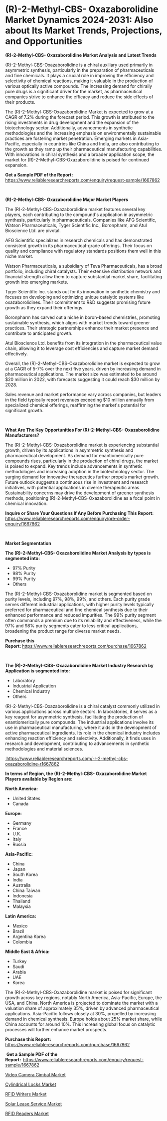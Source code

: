 <p><h1>(R)-2-Methyl-CBS- Oxazaborolidine Market Dynamics 2024-2031: Also about Its Market Trends, Projections, and Opportunities</h1></p><p><strong>(R)-2-Methyl-CBS- Oxazaborolidine Market Analysis and Latest Trends</strong></p>
<p><p>(R)-2-Methyl-CBS-Oxazaborolidine is a chiral auxiliary used primarily in asymmetric synthesis, particularly in the preparation of pharmaceuticals and fine chemicals. It plays a crucial role in improving the efficiency and selectivity of chemical reactions, making it valuable in the production of various optically active compounds. The increasing demand for chirally pure drugs is a significant driver for the market, as pharmaceutical companies strive to enhance the efficacy and reduce the side effects of their products.</p><p>The (R)-2-Methyl-CBS-Oxazaborolidine Market is expected to grow at a CAGR of 7.2% during the forecast period. This growth is attributed to the rising investments in drug development and the expansion of the biotechnology sector. Additionally, advancements in synthetic methodologies and the increasing emphasis on environmentally sustainable practices are fostering market penetration. Emerging markets in Asia-Pacific, especially in countries like China and India, are also contributing to the growth as they ramp up their pharmaceutical manufacturing capabilities. With innovations in chiral synthesis and a broader application scope, the market for (R)-2-Methyl-CBS-Oxazaborolidine is poised for continued expansion.</p></p>
<p><strong>Get a Sample PDF of the Report:&nbsp;</strong> <a href="https://www.reliableresearchreports.com/enquiry/request-sample/1667862?utm_campaign=3&utm_medium=2&utm_source=Github&utm_content=ia&utm_term=29092024&utm_id=r-2-methyl-cbs-oxazaborolidine">https://www.reliableresearchreports.com/enquiry/request-sample/1667862</a></p>
<p>&nbsp;</p>
<p><strong>(R)-2-Methyl-CBS- Oxazaborolidine Major Market Players</strong></p>
<p><p>The (R)-2-Methyl-CBS-Oxazaborolidine market features several key players, each contributing to the compound's application in asymmetric synthesis, particularly in pharmaceuticals. Companies like AFG Scientific, Watson Pharmaceuticals, Tyger Scientific Inc., Boronpharm, and Atul Bioscience Ltd. are pivotal.</p><p>AFG Scientific specializes in research chemicals and has demonstrated consistent growth in its pharmaceutical-grade offerings. Their focus on quality and compliance with regulatory standards positions them well in this niche market.</p><p>Watson Pharmaceuticals, a subsidiary of Teva Pharmaceuticals, has a broad portfolio, including chiral catalysts. Their extensive distribution network and financial strength allow them to capture substantial market share, facilitating growth into emerging markets.</p><p>Tyger Scientific Inc. stands out for its innovation in synthetic chemistry and focuses on developing and optimizing unique catalytic systems like oxazaborolidines. Their commitment to R&D suggests promising future growth as they expand their offerings.</p><p>Boronpharm has carved out a niche in boron-based chemistries, promoting sustainable synthesis, which aligns with market trends toward greener practices. Their strategic partnerships enhance their market presence and contribute to anticipated growth.</p><p>Atul Bioscience Ltd. benefits from its integration in the pharmaceutical value chain, allowing it to leverage cost efficiencies and capture market demand effectively.</p><p>Overall, the (R)-2-Methyl-CBS-Oxazaborolidine market is expected to grow at a CAGR of 5-7% over the next five years, driven by increasing demand in pharmaceutical applications. The market size was estimated to be around $20 million in 2022, with forecasts suggesting it could reach $30 million by 2028. </p><p>Sales revenue and market performance vary across companies, but leaders in the field typically report revenues exceeding $10 million annually from specialized chemical offerings, reaffirming the market's potential for significant growth.</p></p>
<p>&nbsp;</p>
<p><strong>What Are The Key Opportunities For (R)-2-Methyl-CBS- Oxazaborolidine Manufacturers?</strong></p>
<p><p>The (R)-2-Methyl-CBS-Oxazaborolidine market is experiencing substantial growth, driven by its applications in asymmetric synthesis and pharmaceutical development. As demand for enantiomerically pure compounds rises, particularly in the production of chiral drugs, the market is poised to expand. Key trends include advancements in synthetic methodologies and increasing adoption in the biotechnology sector. The surging demand for innovative therapeutics further propels market growth. Future outlook suggests a continuous rise in investment and research initiatives, with potential applications in diverse therapeutic areas. Sustainability concerns may drive the development of greener synthesis methods, positioning (R)-2-Methyl-CBS-Oxazaborolidine as a focal point in chemical innovation.</p></p>
<p><strong>Inquire or Share Your Questions If Any Before Purchasing This Report:</strong> <a href="https://www.reliableresearchreports.com/enquiry/pre-order-enquiry/1667862?utm_campaign=3&utm_medium=2&utm_source=Github&utm_content=ia&utm_term=29092024&utm_id=r-2-methyl-cbs-oxazaborolidine">https://www.reliableresearchreports.com/enquiry/pre-order-enquiry/1667862</a></p>
<p>&nbsp;</p>
<p><strong>Market Segmentation</strong></p>
<p><strong>The (R)-2-Methyl-CBS- Oxazaborolidine Market Analysis by types is segmented into:</strong></p>
<p><ul><li>97% Purity</li><li>98% Purity</li><li>99% Purity</li><li>Others</li></ul></p>
<p><p>The (R)-2-Methyl-CBS-Oxazaborolidine market is segmented based on purity levels, including 97%, 98%, 99%, and others. Each purity grade serves different industrial applications, with higher purity levels typically preferred for pharmaceutical and fine chemical synthesis due to their enhanced performance and reduced impurities. The 99% purity segment often commands a premium due to its reliability and effectiveness, while the 97% and 98% purity segments cater to less critical applications, broadening the product range for diverse market needs.</p></p>
<p><strong>Purchase this Report:&nbsp;</strong><a href="https://www.reliableresearchreports.com/purchase/1667862?utm_campaign=3&utm_medium=2&utm_source=Github&utm_content=ia&utm_term=29092024&utm_id=r-2-methyl-cbs-oxazaborolidine">https://www.reliableresearchreports.com/purchase/1667862</a></p>
<p>&nbsp;</p>
<p><strong>The (R)-2-Methyl-CBS- Oxazaborolidine Market Industry Research by Application is segmented into:</strong></p>
<p><ul><li>Laboratory</li><li>Industrial Application</li><li>Chemical Industry</li><li>Others</li></ul></p>
<p><p>(R)-2-Methyl-CBS-Oxazaborolidine is a chiral catalyst commonly utilized in various applications across multiple sectors. In laboratories, it serves as a key reagent for asymmetric synthesis, facilitating the production of enantiomerically pure compounds. The industrial applications involve its use in pharmaceutical manufacturing, where it aids in the development of active pharmaceutical ingredients. Its role in the chemical industry includes enhancing reaction efficiency and selectivity. Additionally, it finds uses in research and development, contributing to advancements in synthetic methodologies and material sciences.</p></p>
<p><a href="https://www.reliableresearchreports.com/-r-2-methyl-cbs-oxazaborolidine-r1667862?utm_campaign=3&utm_medium=2&utm_source=Github&utm_content=ia&utm_term=29092024&utm_id=r-2-methyl-cbs-oxazaborolidine">&nbsp;https://www.reliableresearchreports.com/-r-2-methyl-cbs-oxazaborolidine-r1667862</a></p>
<p><strong>In terms of Region, the (R)-2-Methyl-CBS- Oxazaborolidine Market Players available by Region are:</strong></p>
<p>
    <p> <strong> North America: </strong>
        <ul>
            <li>United States</li>
            <li>Canada</li>
        </ul>
        </p> 
    <p> <strong> Europe: </strong>
        <ul>
            <li>Germany</li>
            <li>France</li>
            <li>U.K.</li>
            <li>Italy</li>
            <li>Russia</li>
        </ul>
        </p> 
    <p> <strong> Asia-Pacific: </strong>
        <ul>
            <li>China</li>
            <li>Japan</li>
            <li>South Korea</li>
            <li>India</li>
            <li>Australia</li>
            <li>China Taiwan</li>
            <li>Indonesia</li>
            <li>Thailand</li>
            <li>Malaysia</li>
        </ul>
        </p> 
    <p> <strong> Latin America: </strong>
        <ul>
            <li>Mexico</li>
            <li>Brazil</li>
            <li>Argentina Korea</li>
            <li>Colombia</li>
        </ul>
        </p> 
    <p> <strong> Middle East & Africa: </strong>
        <ul>
            <li>Turkey</li>
            <li>Saudi</li>
            <li>Arabia</li>
            <li>UAE</li>
            <li>Korea</li>
        </ul>
    </p>
    </p>
<p><p>The (R)-2-Methyl-CBS-Oxazaborolidine market is poised for significant growth across key regions, notably North America, Asia-Pacific, Europe, the USA, and China. North America is projected to dominate the market with a valuation share of approximately 35%, driven by advanced pharmaceutical applications. Asia-Pacific follows closely at 30%, propelled by increasing demand in chemical synthesis. Europe holds about 25% market share, while China accounts for around 10%. This increasing global focus on catalytic processes will further enhance market prospects.</p></p>
<p><strong>Purchase this Report: </strong><a href="https://www.reliableresearchreports.com/purchase/1667862?utm_campaign=3&utm_medium=2&utm_source=Github&utm_content=ia&utm_term=29092024&utm_id=r-2-methyl-cbs-oxazaborolidine">https://www.reliableresearchreports.com/purchase/1667862</a></p>
<p>&nbsp;<strong>Get a Sample PDF of the Report:&nbsp;&nbsp;</strong><a href="https://www.reliableresearchreports.com/enquiry/request-sample/1667862?utm_campaign=3&utm_medium=2&utm_source=Github&utm_content=ia&utm_term=29092024&utm_id=r-2-methyl-cbs-oxazaborolidine">https://www.reliableresearchreports.com/enquiry/request-sample/1667862</a></p>
<p><strong></strong></p>
<p><p><a href="https://www.linkedin.com/pulse/video-camera-gimbal-market-industry-trends-forecast-period-bgi8c?utm_campaign=3&utm_medium=2&utm_source=Github&utm_content=ia&utm_term=29092024&utm_id=r-2-methyl-cbs-oxazaborolidine">Video Camera Gimbal Market</a></p><p><a href="https://www.linkedin.com/pulse/global-cylindrical-locks-market-product-type-application-vs2nf?utm_campaign=3&utm_medium=2&utm_source=Github&utm_content=ia&utm_term=29092024&utm_id=r-2-methyl-cbs-oxazaborolidine">Cylindrical Locks Market</a></p><p><a href="https://issuu.com/reportprime-2/docs/rfid-writers-market-size-2030.pptx_fbbeea73f9b9a0?utm_campaign=3&utm_medium=2&utm_source=Github&utm_content=ia&utm_term=29092024&utm_id=r-2-methyl-cbs-oxazaborolidine">RFID Writers Market</a></p><p><a href="https://github.com/lambertr3e8v/Market-Research-Report-List-1/blob/main/solar-lease-service-market.md?utm_campaign=3&utm_medium=2&utm_source=Github&utm_content=ia&utm_term=29092024&utm_id=r-2-methyl-cbs-oxazaborolidine">Solar Lease Service Market</a></p><p><a href="https://issuu.com/reportprime-2/docs/rfid-readers-market-size-2030.pptx_899109a0a8062c?utm_campaign=3&utm_medium=2&utm_source=Github&utm_content=ia&utm_term=29092024&utm_id=r-2-methyl-cbs-oxazaborolidine">RFID Readers Market</a></p></p>
